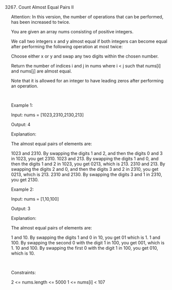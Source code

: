 3267. Count Almost Equal Pairs II

Attention: In this version, the number of operations that can be performed, has been increased to twice.

You are given an array nums consisting of positive integers.

We call two integers x and y almost equal if both integers can become equal after performing the following operation at most twice:

Choose either x or y and swap any two digits within the chosen number.

Return the number of indices i and j in nums where i < j such that nums[i] and nums[j] are almost equal.

Note that it is allowed for an integer to have leading zeros after performing an operation.

 

Example 1:

Input: nums = [1023,2310,2130,213]

Output: 4

Explanation:

The almost equal pairs of elements are:

1023 and 2310. By swapping the digits 1 and 2, and then the digits 0 and 3 in 1023, you get 2310.
1023 and 213. By swapping the digits 1 and 0, and then the digits 1 and 2 in 1023, you get 0213, which is 213.
2310 and 213. By swapping the digits 2 and 0, and then the digits 3 and 2 in 2310, you get 0213, which is 213.
2310 and 2130. By swapping the digits 3 and 1 in 2310, you get 2130.

Example 2:

Input: nums = [1,10,100]

Output: 3

Explanation:

The almost equal pairs of elements are:

1 and 10. By swapping the digits 1 and 0 in 10, you get 01 which is 1.
1 and 100. By swapping the second 0 with the digit 1 in 100, you get 001, which is 1.
10 and 100. By swapping the first 0 with the digit 1 in 100, you get 010, which is 10.

 

Constraints:

2 <= nums.length <= 5000
1 <= nums[i] < 107